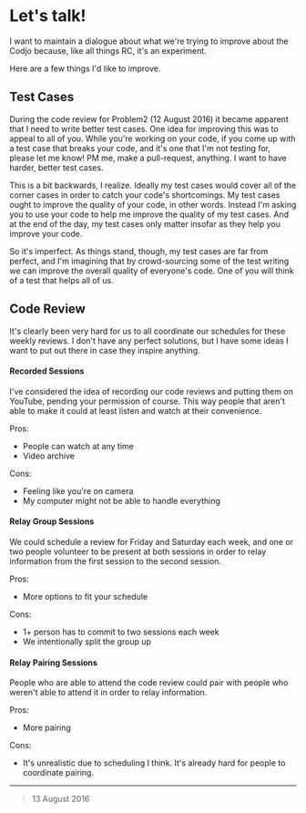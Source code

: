 # Let's talk!

I want to maintain a dialogue about what we're trying to improve about the Codjo because, like all things RC, it's an experiment.

Here are a few things I'd like to improve.

Test Cases
----

During the code review for Problem2 (12 August 2016) it became apparent that I need to write better test cases. One idea for improving this was to appeal to all of you. While you're working on your code, if you come up with a test case that breaks your code, and it's one that I'm not testing for, please let me know! PM me, make a pull-request, anything. I want to have harder, better test cases.

This is a bit backwards, I realize. Ideally my test cases would cover all of the corner cases in order to catch your code's shortcomings. My test cases ought to improve the quality of your code, in other words. Instead I'm asking you to use your code to help me improve the quality of my test cases. And at the end of the day, my test cases only matter insofar as they help you improve your code.

So it's imperfect. As things stand, though, my test cases are far from perfect, and I'm imagining that by crowd-sourcing some of the test writing we can improve the overall quality of everyone's code. One of you will think of a test that helps all of us.


Code Review
----

It's clearly been very hard for us to all coordinate our schedules for these weekly reviews. I don't have any perfect solutions, but I have some ideas I want to put out there in case they inspire anything.

#### Recorded Sessions

I've considered the idea of recording our code reviews and putting them on YouTube, pending your permission of course. This way people that aren't able to make it could at least listen and watch at their convenience.

Pros:
- People can watch at any time
- Video archive

Cons:
- Feeling like you're on camera
- My computer might not be able to handle everything

#### Relay Group Sessions

We could schedule a review for Friday and Saturday each week, and one or two people volunteer to be present at both sessions in order to relay information from the first session to the second session.

Pros:
- More options to fit your schedule

Cons:
- 1+ person has to commit to two sessions each week
- We intentionally split the group up

#### Relay Pairing Sessions

People who are able to attend the code review could pair with people who weren't able to attend it in order to relay information.

Pros:
- More pairing

Cons:
- It's unrealistic due to scheduling I think. It's already hard for people to coordinate pairing.

----
> 13 August 2016